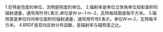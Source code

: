 1.尼特是亮度的单位，流明是照度的单位。
2.辐射率是单位立体角单位投影面积的辐射通量，通常用符号L表示,单位是W·sr−1·m−2，瓦特每球面度每平方米。
3.辐照度是单位时间单位面积的辐射通量，通常用符号E表示，单位W·m-2，瓦特每平方米。
4.BRDF是双向反射分布函数，是辐射率与辐照度之比。
